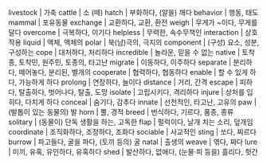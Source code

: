 livestock	| 가축
cattle	| 소 (떼)
hatch	| 부화하다, (알을) 깨다
behavior	| 행동, 태도
mammal	| 포유동물
exchange	| 교환하다, 교환, 환전
weigh	| 무게가 ~이다, 무게를 달다
overcome	| 극복하다, 이기다
helpless	| 무력한, 속수무책인
interaction	| 상호 작용
liquid	| 액체, 액체의
polar	| 북(남)극의, 극지의
component	| (구성) 요소, 성분, 구성하는
cope	| 대처하다, 처리하다
incredible	| 놀라운, 믿을 수 없는
native	| 토착종, 토착민, 원주민, 토종의, 타고난
migrate	| 이동하다, 이주하다
separate	| 분리하다, 떼어놓다, 분리된, 별개의
cooperate	| 협력하다, 협동하다
enable	| 할 수 있게 하다, 가능하게 하다
prolong	| 연장하다, 늘이다
distance	| 거리, 간격
escape	| 피하다, 탈출하다, 벗어나다, 탈출, 도망
isolate	| 고립시키다, 격리하다
injure	| 상처를 입히다, 다치게 하다
conceal	| 숨기다, 감추다
innate	| 선천적인, 타고난, 고유의
paw	| (발톱이 있는 동물의) 발
horn	| 뿔, 경적
breed	| 번식하다, 기르다, 품종, 종류
solitary	| (동물이) 단독 생활을 하는, 고독한
flap	| 펄럭이다, 날개 치는 소리, 덮개임
coordinate	| 조직화하다, 조정하다, 조화다
sociable	| 사교적인
sting	| 쏘다, 찌르다
burrow	| 파고들다, 굴을 파다, (토끼 등의) 굴
natal	| 출생의
weave	| 엮다, 짜다
lure	| 미끼, 유혹, 유인하다, 유혹하다
shed	| 발산하다, 없애다, (눈물·피 등을) 흘리다, 헛간
